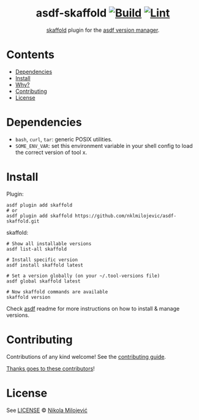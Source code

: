 <div align="center">

# asdf-skaffold [![Build](https://github.com/nklmilojevic/asdf-skaffold/actions/workflows/build.yml/badge.svg)](https://github.com/nklmilojevic/asdf-skaffold/actions/workflows/build.yml) [![Lint](https://github.com/nklmilojevic/asdf-skaffold/actions/workflows/lint.yml/badge.svg)](https://github.com/nklmilojevic/asdf-skaffold/actions/workflows/lint.yml)


[skaffold](https://github.com/GoogleContainerTools/skaffold) plugin for the [asdf version manager](https://asdf-vm.com).

</div>

# Contents

- [Dependencies](#dependencies)
- [Install](#install)
- [Why?](#why)
- [Contributing](#contributing)
- [License](#license)

# Dependencies

- `bash`, `curl`, `tar`: generic POSIX utilities.
- `SOME_ENV_VAR`: set this environment variable in your shell config to load the correct version of tool x.

# Install

Plugin:

```shell
asdf plugin add skaffold
# or
asdf plugin add skaffold https://github.com/nklmilojevic/asdf-skaffold.git
```

skaffold:

```shell
# Show all installable versions
asdf list-all skaffold

# Install specific version
asdf install skaffold latest

# Set a version globally (on your ~/.tool-versions file)
asdf global skaffold latest

# Now skaffold commands are available
skaffold version
```

Check [asdf](https://github.com/asdf-vm/asdf) readme for more instructions on how to
install & manage versions.

# Contributing

Contributions of any kind welcome! See the [contributing guide](contributing.md).

[Thanks goes to these contributors](https://github.com/nklmilojevic/asdf-skaffold/graphs/contributors)!

# License

See [LICENSE](LICENSE) © [Nikola Milojević](https://github.com/nklmilojevic/)
